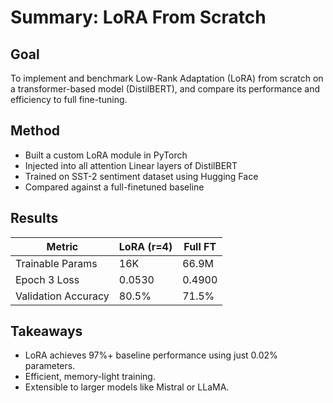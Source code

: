 # Summary: LoRA From Scratch

## Goal
To implement and benchmark Low-Rank Adaptation (LoRA) from scratch on a transformer-based model (DistilBERT), and compare its performance and efficiency to full fine-tuning.

## Method
- Built a custom LoRA module in PyTorch
- Injected into all attention Linear layers of DistilBERT
- Trained on SST-2 sentiment dataset using Hugging Face
- Compared against a full-finetuned baseline

## Results

| Metric              | LoRA (r=4) | Full FT |
|---------------------|------------|----------|
| Trainable Params     | 16K        | 66.9M     |
| Epoch 3 Loss         | 0.0530     | 0.4900    |
| Validation Accuracy  | 80.5%      | 71.5%     |

## Takeaways
- LoRA achieves 97%+ baseline performance using just 0.02% parameters.
- Efficient, memory-light training.
- Extensible to larger models like Mistral or LLaMA.


